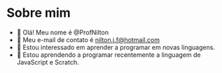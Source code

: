 # Sobre mim
- 👋 Olá! Meu nome é @ProfNilton
- 👀 Meu e-mail de contato é nilton.j.f@hotmail.com
- 🌱 Estou interessado em aprender a programar em novas linguagens.
- 💞️ Estou aprendendo a programar recentemente a linguagem de JavaScript e Scratch.

